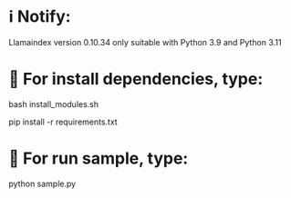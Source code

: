 # ℹ Notify:
Llamaindex version 0.10.34 only suitable with Python 3.9 and Python 3.11

# 🚀 For install dependencies, type:
bash install_modules.sh

pip install -r requirements.txt

# 🚀 For run sample, type:
python sample.py
